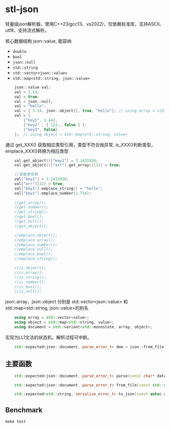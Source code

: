 # stl-json

轻量级json解析器，使用C++23(gcc13、vs2022)，仅依赖标准库，支持ASCII、utf8，支持流式解析。

核心数据结构 json::value, 能容纳

- `double`
- `bool`
- `json::null`
- `std::string`
- `std::vector<json::value>`
- `std::map<std::string, json::value>`  

```c++
    json::value val;
    val = 3.14;
    val = true;
    val = json::null;
    val = "hello";
    val = { 3.14, json::object{}, true, "hello"}; // using array = std::vector<value>;
    val = {
        {"key1", 3.14},
        {"key2" , { 123., false } },
        {"key3", false}
    };  // using object = std::map<std::string, value>
```


通过 get_XXX() 获取相应类型引用，类型不符合抛异常, is_XXX()判断类型，emplace_XXX()转换为相应类型

```c++
    val.get_object()["key1"] = 3.1415926;
    val.get_object()["arr"].get_array()[12] = true;

    //或者更简单
    val["key1"] = 3.1415926; 
    val["arr"][12] = true;
    val["key1"].emplace_string() = "hello";
    val["key1"].emplace_number(2.714);
    
    //get_array();
    //get_number();
    //get_string();
    //get_bool();
    //get_null();
    //get_object();

    //emplace_object();
    //emplace_array();
    //emplace_number();
    //emplace_null();
    //emplace_bool();
    //emplace_string();

    //is_object();
    //is_array();
    //is_string();
    //is_number();
    //is_bool();
    //is_null();
```

json::array、json::object 分别是 std::vector\<json::value> 和 std::map\<std::string, json::value>的别名

```c++
    using array = std::vector<value>;
    using object = std::map<std::string, value>;
    using document = std::variant<std::monostate, array, object>;

```
实现为LL1文法的状态机，解析过程可中断。

```c++
    std::expected<json::document, parse_error_t> dom = json::from_file(R"(Big.json)", 4096); //每次只有4KB数据被读入内存。 

```
主要函数
-

```c++
    std::expected<json::document, parse_error_t> parse(const char* data, size_t size, int depth = 19);

    std::expected<json::document, parse_error_t> from_file(const std::string& path, size_t buf_size = 4096, int depth = 19);

    std::expected<std::string, serialize_error_t> to_json(const auto& dom);

```
Benchmark
-

```shell
make test
```
